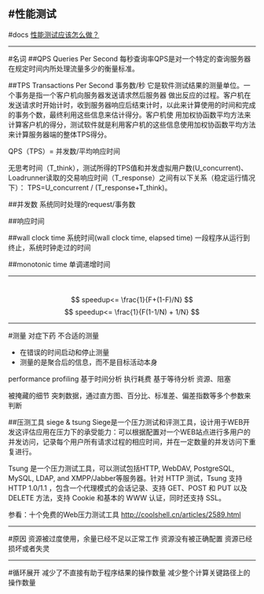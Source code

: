 #性能测试
-----
#docs
[性能测试应该怎么做？](http://coolshell.cn/articles/17381.html)


---
#名词
##QPS Queries Per Second
每秒查询率QPS是对一个特定的查询服务器在规定时间内所处理流量多少的衡量标准。

##TPS Transactions Per Second
事务数/秒
它是软件测试结果的测量单位。一个事务是指一个客户机向服务器发送请求然后服务器 做出反应的过程。客户机在发送请求时开始计时，收到服务器响应后结束计时，以此来计算使用的时间和完成的事务个数，最终利用这些信息来估计得分。客户机使 用加权协函数平均方法来计算客户机的得分，测试软件就是利用客户机的这些信息使用加权协函数平均方法来计算服务器端的整体TPS得分。

QPS（TPS）= 并发数/平均响应时间

无思考时间（T_think），测试所得的TPS值和并发虚拟用户数(U_concurrent)、Loadrunner读取的交易响应时间（T_response）之间有以下关系（稳定运行情况下）：
TPS=U_concurrent / (T_response+T_think)。


##并发数
系统同时处理的request/事务数

##响应时间


##wall clock time
系统时间(wall clock time, elapsed time)
一段程序从运行到终止，系统时钟走过的时间

##monotonic time
单调递增时间


----
#
$$ speedup<= \frac{1}{F+(1-F)/N} $$
$$ speedup<= \frac{1}{F(1-1/N) + 1/N} $$



---
#测量
对症下药
不合适的测量
* 在错误的时间启动和停止测量
* 测量的是聚合后的信息，而不是目标活动本身


performance profiling
基于时间分析
    执行耗费
基于等待分析
    资源、阻塞

被掩藏的细节
    突刺数据，通过直方图、百分比、标准差、偏差指数等多个参数来判断

##压测工具
siege & tsung
Siege是一个压力测试和评测工具，设计用于WEB开发这评估应用在压力下的承受能力：可以根据配置对一个WEB站点进行多用户的并发访问，记录每个用户所有请求过程的相应时间，并在一定数量的并发访问下重复进行。

Tsung 是一个压力测试工具，可以测试包括HTTP, WebDAV, PostgreSQL, MySQL, LDAP, and XMPP/Jabber等服务器。针对 HTTP 测试，Tsung 支持 HTTP 1.0/1.1 ，包含一个代理模式的会话记录、支持 GET、POST 和 PUT 以及 DELETE 方法，支持 Cookie 和基本的 WWW 认证，同时还支持 SSL。

参看：十个免费的Web压力测试工具
http://coolshell.cn/articles/2589.html



---
#原因
资源被过度使用，余量已经不足以正常工作
资源没有被正确配置
资源已经损坏或者失灵


----



#循环展开
减少了不直接有助于程序结果的操作数量
减少整个计算关键路径上的操作数量























